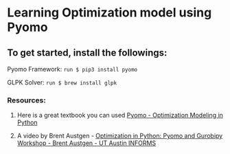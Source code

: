 # Learning Optimization model using Pyomo

## To get started, install the followings:

Pyomo Framework: `run $ pip3 install pyomo`

GLPK Solver: `run $ brew install glpk`

### Resources:

1. Here is a great textbook you can used [Pyomo - Optimization Modeling in Python](http://edge.rit.edu/content/P18751/public/Google%20drive%20backup/Pyomo%20-%20Optimization%20Modeling%20in%20Python%2C%20Second%20Edition.pdf)

2. A video by Brent Austgen - [Optimization in Python: Pyomo and Gurobipy Workshop - Brent Austgen - UT Austin INFORMS](https://www.youtube.com/watch?v=pxCogCylmKs)
